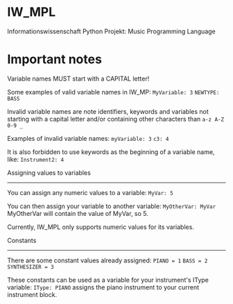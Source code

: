 # IW_MPL
Informationswissenschaft Python Projekt: Music Programming Language

Important notes
===============
Variable names MUST start with a CAPITAL letter!

Some examples of valid variable names in IW_MP:
`MyVariable: 3`
`NEWTYPE: BASS`

Invalid variable names are note identifiers, keywords and variables not starting with a capital letter and/or containing
other characters than `a-z A-Z 0-9 _`

Examples of invalid variable names:
`myVariable: 3`
`c3: 4`

It is also forbidden to use keywords as the beginning of a variable name, like:
`Instrument2: 4`

Assigning values to variables
*****************************
You can assign any numeric values to a variable:
`MyVar: 5`

You can then assign your variable to another variable:
`MyOtherVar: MyVar`
MyOtherVar will contain the value of MyVar, so 5.

Currently, IW_MPL only supports numeric values for its variables.

Constants
*********
There are some constant values already assigned:
`PIANO = 1`
`BASS = 2`
`SYNTHESIZER = 3`

These constants can be used as a variable for your instrument's IType variable:
`IType: PIANO`
assigns the piano instrument to your current instrument block.